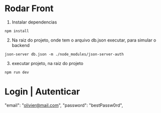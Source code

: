 # Rodar Front

1. Instalar dependencias
```
npm install
```

2. Na raiz do projeto, onde tem o arquivo db.json executar, para simular o backend
```
json-server db.json -m ./node_modules/json-server-auth
```

3. executar projeto, na raiz do projeto
```
npm run dev
```

# Login | Autenticar

"email": "olivier@mail.com",
"password": "bestPassw0rd",
